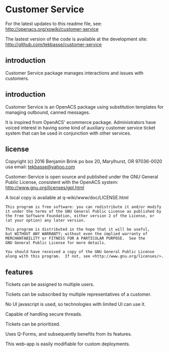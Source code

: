 Customer Service
================

For the latest updates to this readme file, see: http://openacs.org/xowiki/customer-service

The lastest version of the code is available at the development site:
 http://github.com/tekbasse/customer-service

introduction
------------

Customer Service package manages interactions and issues with customers.


introduction
------------

Customer Service is an OpenACS package using substitution templates for
managing outbound, canned messages.

It is inspired from OpenACS' ecommerce package. Administrators
 have voiced interest in having some kind of auxiliary customer service
 ticket system that can be used in conjunction with other services.

license
-------
Copyright (c) 2016 Benjamin Brink
po box 20, Marylhurst, OR 97036-0020 usa
email: tekbasse@yahoo.com

Customer-Service is open source and published under the GNU General Public License, consistent with the OpenACS system: http://www.gnu.org/licenses/gpl.html

A local copy is available at q-wiki/www/doc/LICENSE.html

    This program is free software: you can redistribute it and/or modify
    it under the terms of the GNU General Public License as published by
    the Free Software Foundation, either version 2 of the License, or
    (at your option) any later version.

    This program is distributed in the hope that it will be useful,
    but WITHOUT ANY WARRANTY; without even the implied warranty of
    MERCHANTABILITY or FITNESS FOR A PARTICULAR PURPOSE.  See the
    GNU General Public License for more details.

    You should have received a copy of the GNU General Public License
    along with this program.  If not, see <http://www.gnu.org/licenses/>.

features
--------

Tickets can be assigned to multiple users.

Tickets can be subscribed by multiple representatives of a customer.

No UI javascript is used, so technologies with limited UI can use it.

Capable of handling secure threads.

Tickets can be prioritized.

Uses Q-Forms, and subsequently benefits from its features.

This web-app is easily modifiable for custom deployments.




